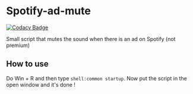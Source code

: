 # Spotify-ad-mute
[![Codacy Badge](https://app.codacy.com/project/badge/Grade/c1a8edcd2abc4dd99b454597f183820a)](https://www.codacy.com/gh/Paulobergine/Spotify-ad-mute/dashboard?utm_source=github.com&amp;utm_medium=referral&amp;utm_content=Paulobergine/Spotify-ad-mute&amp;utm_campaign=Badge_Grade)

Small script that mutes the sound when there is an ad on Spotify (not premium)
## How to use
Do Win + R and then type `shell:common startup`. Now put the script in the open window and it's done !
